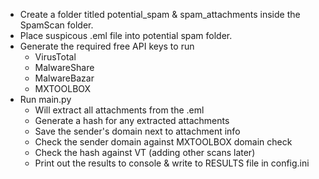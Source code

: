 - Create a folder titled potential_spam & spam_attachments inside the SpamScan folder.
- Place suspicous .eml file into potential spam folder.
- Generate the required free API keys to run
    - VirusTotal
    - MalwareShare
    - MalwareBazar
    - MXTOOLBOX
- Run main.py
    - Will extract all attachments from the .eml
    - Generate a hash for any extracted attachments
    - Save the sender's domain next to attachment info
    - Check the sender domain against MXTOOLBOX domain check
    - Check the hash against VT (adding other scans later)
    - Print out the results to console & write to RESULTS file in config.ini
